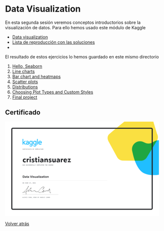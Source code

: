# Data Visualization

En esta segunda sesión veremos conceptos introductorios sobre la visualización 
de datos. Para ello hemos usado este módulo de Kaggle

- [Data visualization][data-visualization]
- [Lista de reproducción con las soluciones][youtube-playlist]
- 
El resultado de estos ejercicios lo hemos guardado en este mismo directorio

1. [Hello, Seaborn][hello]
2. [Line charts][line-charts]
3. [Bar chart and heatmaps][bar-charts]
4. [Scatter plots][scatter-plots]
5. [Distributions][distributions]
6. [Choosing Plot Types and Custom Styles][plot-types]
7. [Final project][final-project]

## Certificado

[![Certificado Pandas](cristiansuarez-Data-Visualization.png)][certificate]

[Volver atrás](../.)

<!-- LINKS -->
[youtube-playlist]:https://www.youtube.com/playlist?list=PLZh1qmaTeQ-q_HrDcRytAKqCGfr5XL-AF
[data-visualization]:https://www.kaggle.com/learn/data-visualization
[hello]:01-hello-seaborn
[line-charts]:02-line-charts
[bar-charts]:03-bar-charts
[scatter-plots]:04-scatter-plots
[distributions]:05-distributions
[plot-types]:06-choosing-plot-types
[final-project]:07-final-project
[certificate]:https://www.kaggle.com/learn/certification/cristiansuarez/data-visualization
